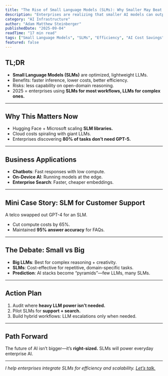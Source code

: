 ```yaml
---
title: "The Rise of Small Language Models (SLMs): Why Smaller May Beat Bigger"
description: "Enterprises are realizing that smaller AI models can outperform massive LLMs in speed, cost, and efficiency. Here’s why SLMs are on the rise."
category: "AI Infrastructure"
author: "Adam Matthew Steinberger"
publishedDate: "2025-09-04"
readTime: "17 min read"
tags: ["Small Language Models", "SLMs", "Efficiency", "AI Cost Savings"]
featured: false
---
```


## TL;DR
- **Small Language Models (SLMs)** are optimized, lightweight LLMs.  
- Benefits: faster inference, lower costs, better efficiency.  
- Risks: less capability on open-domain reasoning.  
- 2025 = enterprises using **SLMs for most workflows, LLMs for complex ones.**  

---

## Why This Matters Now

- Hugging Face + Microsoft scaling **SLM libraries.**  
- Cloud costs spiraling with giant LLMs.  
- Enterprises discovering **80% of tasks don’t need GPT-5.**  

---

## Business Applications

- **Chatbots**: Fast responses with low compute.  
- **On-Device AI**: Running models at the edge.  
- **Enterprise Search**: Faster, cheaper embeddings.  

---

## Mini Case Story: SLM for Customer Support

A telco swapped out GPT-4 for an SLM.  
- Cut compute costs by 65%.  
- Maintained **95% answer accuracy** for FAQs.  

---

## The Debate: Small vs Big

- **Big LLMs**: Best for complex reasoning + creativity.  
- **SLMs**: Cost-effective for repetitive, domain-specific tasks.  
- **Prediction**: AI stacks become “pyramids”—few LLMs, many SLMs.  

---

## Action Plan

1. Audit where **heavy LLM power isn’t needed.**  
2. Pilot SLMs for **support + search.**  
3. Build hybrid workflows: LLM escalations only when needed.  

---

## Path Forward

The future of AI isn’t bigger—it’s **right-sized.** SLMs will power everyday enterprise AI.  

---

*I help enterprises integrate SLMs for efficiency and scalability. [Let’s talk.](/services/ai-consulting)*
